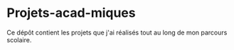# Projets-acad-miques
Ce dépôt contient les projets que j'ai réalisés tout au long de mon parcours scolaire.
